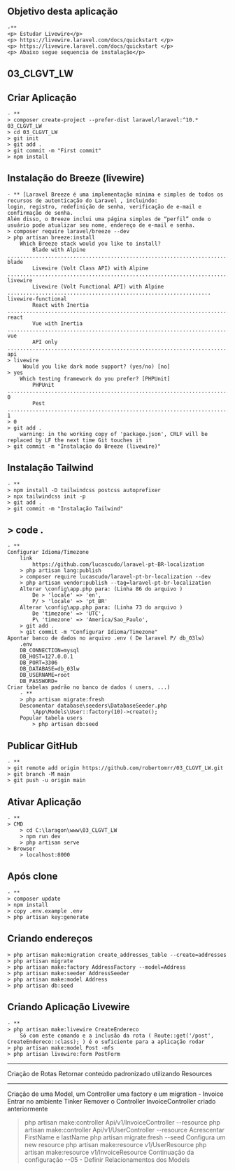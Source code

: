 ## Objetivo desta aplicação
    -**
    <p> Estudar Livewire</p>
    <p> https://livewire.laravel.com/docs/quickstart </p>
    <p> https://livewire.laravel.com/docs/quickstart </p>
    <p> Abaixo segue sequencia de instalação</p>

## 03_CLGVT_LW

## Criar Aplicação 
    - **
	> composer create-project --prefer-dist laravel/laravel:^10.* 03_CLGVT_LW
	> cd 03_CLGVT_LW
	> git init
	> git add .
	> git commit -m "First commit" 
	> npm install
## Instalação do Breeze (livewire)
	- ** [Laravel Breeze é uma implementação mínima e simples de todos os recursos de autenticação do Laravel , incluindo:
	login, registro, redefinição de senha, verificação de e-mail e confirmação de senha. 
	Além disso, o Breeze inclui uma página simples de “perfil” onde o usuário pode atualizar seu nome, endereço de e-mail e senha.
	> composer require laravel/breeze --dev
	> php artisan breeze:install
		Which Breeze stack would you like to install?
			Blade with Alpine ........................................................................................................ blade
			Livewire (Volt Class API) with Alpine ................................................................................. livewire
			Livewire (Volt Functional API) with Alpine ................................................................. livewire-functional
			React with Inertia ....................................................................................................... react
			Vue with Inertia ........................................................................................................... vue
			API only ................................................................................................................... api
	> livewire
		 Would you like dark mode support? (yes/no) [no]
	> yes
		Which testing framework do you prefer? [PHPUnit]
			PHPUnit ...................................................................................................................... 0
			Pest ......................................................................................................................... 1
	> 0
	> git add .
		warning: in the working copy of 'package.json', CRLF will be replaced by LF the next time Git touches it
	> git commit -m "Instalação do Breeze (livewire)" 
## Instalação Tailwind
    - ** 
	> npm install -D tailwindcss postcss autoprefixer
	> npx tailwindcss init -p
	> git add .
	> git commit -m "Instalação Tailwind" 
## > code .
    - **
	Configurar Idioma/Timezone
		link
			https://github.com/lucascudo/laravel-pt-BR-localization
	    > php artisan lang:publish
		> composer require lucascudo/laravel-pt-br-localization --dev
		> php artisan vendor:publish --tag=laravel-pt-br-localization
		Alterar \config\app.php para: (Linha 86 do arquivo )
			De > 'locale' => 'en',
			P/ > 'locale' => 'pt_BR'
		Alterar \config\app.php para: (Linha 73 do arquivo )
			De 'timezone' => 'UTC',
			P\ 'timezone' => 'America/Sao_Paulo',
		> git add .
		> git commit -m "Configurar Idioma/Timezone" 
	Apontar banco de dados no arquivo .env ( De laravel P/ db_03lw)
		.env
		DB_CONNECTION=mysql
		DB_HOST=127.0.0.1
		DB_PORT=3306
		DB_DATABASE=db_03lw
		DB_USERNAME=root
		DB_PASSWORD=
	Criar tabelas padrão no banco de dados ( users, ...)
    	- **    
		> php artisan migrate:fresh
		Descomentar database\seeders\DatabaseSeeder.php
	 		\App\Models\User::factory(10)->create();
		Popular tabela users
			> php artisan db:seed
## Publicar GitHub
    - **
	> git remote add origin https://github.com/robertomrr/03_CLGVT_LW.git
	> git branch -M main
	> git push -u origin main
## Ativar Aplicação
    - **
	> CMD 
		> cd C:\laragon\www\03_CLGVT_LW
		> npm run dev
		> php artisan serve
	> Browser
		> localhost:8000
## Após clone
    - **
	> composer update
	> npm install
	> copy .env.example .env
	> php artisan key:generate
## Criando endereços
	> php artisan make:migration create_addresses_table --create=addresses
	> php artisan migrate
	> php artisan make:factory AddressFactory --model=Address
	> php artisan make:seeder AddressSeeder
	> php artisan make:model Address  
	> php artisan db:seed
## Criando Aplicação Livewire
    - **
	> php artisan make:livewire CreateEndereco
		Só com este comando e a inclusão da rota ( Route::get('/post', CreateEndereco::class); ) é o suficiente para a aplicação rodar
	> php artisan make:model Post -mfs
	> php artisan livewire:form PostForm
_____________________________________________________________________________
Criação de Rotas
Retornar conteúdo padronizado utilizando Resources
_____________________________________________________________________________
Criação de uma Model, um Controller uma factory e um migration - Invoice
Entrar no ambiente Tinker
Remover o Controller InvoiceController criado anteriormente
> php artisan make:controller Api/v1/InvoiceController --resource
> php artisan make:controller Api/v1/UserController --resource
Acrescentar FirstName e lastName
> php artisan migrate:fresh --seed
Configura um new resource
> php artisan make:resource v1/UserResource
> php artisan make:resource v1/InvoiceResource
Continuação da configuração  --05 - Definir Relacionamentos dos Models
